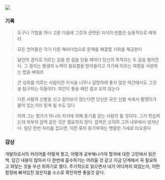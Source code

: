 ![](https://images.velog.io/images/ouo_yoonk/post/bb5443d4-42da-4d74-aed7-d6568f76f472/KakaoTalk_20210316_215334868_02.jpg)

### 기록

> 도구나 기법을 하나 고른 다음에 그것과 관련된 지식의 빈틈은 능동적으로 메워라

> 모든 언어들은 각기 다른 패러다임으로 문제를 해결할 기회를 제공한다

> 달인의 경지로 이르는 길을 한 걸을 딛을 때마다 당신의 목적지는 두 걸음 멀어진다. 그 경지는 평생의 노력이 필요함을 받아들이고 거기에 이르는 여정을 사랑하는 법을 배워라

> 큰 성취를 이루는 사람이란 지식을 너무나 갈망하여 좋지 않은 여건에서도 그것을 탐구하는 이들이다. 여건이 좋을 때란 결코 오지 않는다

> 다른 사람의 신발을 신고 걸어보지 않는다면 당신은 모든 신발 속에서 돌멩이가 들어 있는거라 믿게 될 수도 있다

> 이제 그는 평가가 아니라 지식에 의해 동기를 얻는 사람이 될 것이다. 그가 학습하는데 외부의 압력 같은 것은 필요하지 않다. 압력은 오히려 그의 내부에서 생겨난다. 일단 한번 자리를 잡으면, 이런 류의 동기부여는 맹렬한 기세로 타오른다

### 감상

개발자로서의 커리어를 어떻게 쌓고, 어떻게 공부해나가야 할까에 대한 고민에서 읽은 책. 담긴 내용이 많아서 다 한번에 흡수하기는 어려울 것 같고 지금 단계에서 꼭 필요하고 와닿는 것을 우선 취하기로 했다. 주기적으로 읽으면서 내가 어디까지 와있는지, 어떤 함정에 빠져있진 않은지를 스스로 확인하면 좋을것 같다.
